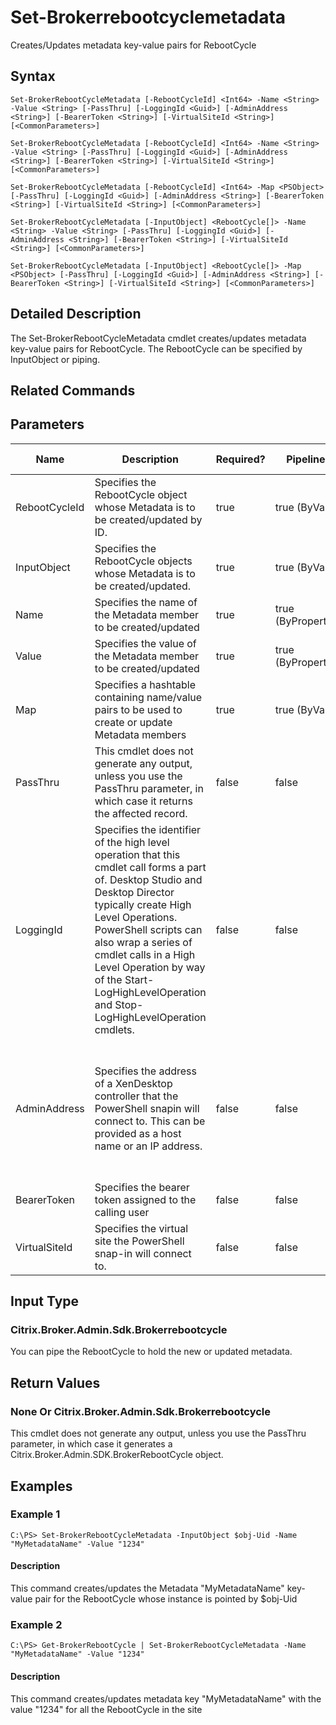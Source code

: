 ﻿
# Set-Brokerrebootcyclemetadata
Creates/Updates metadata key-value pairs for RebootCycle
## Syntax
```
Set-BrokerRebootCycleMetadata [-RebootCycleId] <Int64> -Name <String> -Value <String> [-PassThru] [-LoggingId <Guid>] [-AdminAddress <String>] [-BearerToken <String>] [-VirtualSiteId <String>] [<CommonParameters>]

Set-BrokerRebootCycleMetadata [-RebootCycleId] <Int64> -Name <String> -Value <String> [-PassThru] [-LoggingId <Guid>] [-AdminAddress <String>] [-BearerToken <String>] [-VirtualSiteId <String>] [<CommonParameters>]

Set-BrokerRebootCycleMetadata [-RebootCycleId] <Int64> -Map <PSObject> [-PassThru] [-LoggingId <Guid>] [-AdminAddress <String>] [-BearerToken <String>] [-VirtualSiteId <String>] [<CommonParameters>]

Set-BrokerRebootCycleMetadata [-InputObject] <RebootCycle[]> -Name <String> -Value <String> [-PassThru] [-LoggingId <Guid>] [-AdminAddress <String>] [-BearerToken <String>] [-VirtualSiteId <String>] [<CommonParameters>]

Set-BrokerRebootCycleMetadata [-InputObject] <RebootCycle[]> -Map <PSObject> [-PassThru] [-LoggingId <Guid>] [-AdminAddress <String>] [-BearerToken <String>] [-VirtualSiteId <String>] [<CommonParameters>]
```
## Detailed Description
The Set-BrokerRebootCycleMetadata cmdlet creates/updates metadata key-value pairs for RebootCycle. The RebootCycle can be specified by InputObject or piping.


## Related Commands

## Parameters
| Name   | Description | Required? | Pipeline Input | Default Value |
| --- | --- | --- | --- | --- |
| RebootCycleId | Specifies the RebootCycle object whose Metadata is to be created/updated by ID. | true | true (ByValue) |  |
| InputObject | Specifies the RebootCycle objects whose Metadata is to be created/updated. | true | true (ByValue) |  |
| Name | Specifies the name of the Metadata member to be created/updated | true | true (ByPropertyName) |  |
| Value | Specifies the value of the Metadata member to be created/updated | true | true (ByPropertyName) |  |
| Map | Specifies a hashtable containing name/value pairs to be used to create or update Metadata members | true | true (ByValue) |  |
| PassThru | This cmdlet does not generate any output, unless you use the PassThru parameter, in which case it returns the affected record. | false | false | False |
| LoggingId | Specifies the identifier of the high level operation that this cmdlet call forms a part of. Desktop Studio and Desktop Director typically create High Level Operations. PowerShell scripts can also wrap a series of cmdlet calls in a High Level Operation by way of the Start-LogHighLevelOperation and Stop-LogHighLevelOperation cmdlets. | false | false |  |
| AdminAddress | Specifies the address of a XenDesktop controller that the PowerShell snapin will connect to. This can be provided as a host name or an IP address. | false | false | Localhost. Once a value is provided by any cmdlet, this value will become the default. |
| BearerToken | Specifies the bearer token assigned to the calling user | false | false |  |
| VirtualSiteId | Specifies the virtual site the PowerShell snap-in will connect to. | false | false |  |

## Input Type

### Citrix.Broker.Admin.Sdk.Brokerrebootcycle
You can pipe the RebootCycle to hold the new or updated metadata.
## Return Values

### None Or Citrix.Broker.Admin.Sdk.Brokerrebootcycle
This cmdlet does not generate any output, unless you use the PassThru parameter, in which case it generates a Citrix.Broker.Admin.SDK.BrokerRebootCycle object.
## Examples

### Example 1
```
C:\PS> Set-BrokerRebootCycleMetadata -InputObject $obj-Uid -Name "MyMetadataName" -Value "1234"
```
#### Description
This command creates/updates the Metadata "MyMetadataName" key-value pair for the RebootCycle whose instance is pointed by \$obj-Uid
### Example 2
```
C:\PS> Get-BrokerRebootCycle | Set-BrokerRebootCycleMetadata -Name "MyMetadataName" -Value "1234"
```
#### Description
This command creates/updates metadata key "MyMetadataName" with the value "1234" for all the RebootCycle in the site
